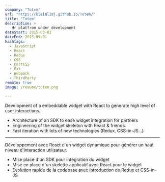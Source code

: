 ```yaml
---
company: "Totem"
url: "https://kleialiaj.github.io/Totem/"
title: "Totem"
description: >
   Hr platfrom under development
dateStart: 2015-03-01
dateEnd: 2015-09-01
hashtags:
  - JavaScript
  - React
  - Redux
  - CSS
  - PostCSS
  - Git
  - Webpack
  - ThirdParty
remote: true
image: /resume/totem.png

---
```


Development of a embeddable widget with React to generate high level of user
interactions.

- Architecture of an SDK to ease widget integration for partners
- Engineering of the widget skeleton with React & friends.
- Fast iteration with lots of new technologies (Redux, CSS-in-JS...)

---

Développement avec React d'un widget dynamique pour générer un haut niveau
d'interaction utilisateur.

- Mise place d'un SDK pour intégration du widget
- Mise en place d'un skelette applicatif avec React pour le widget
- Evolution rapide de la codebase avec introduction de Redux et CSS-in-JS
